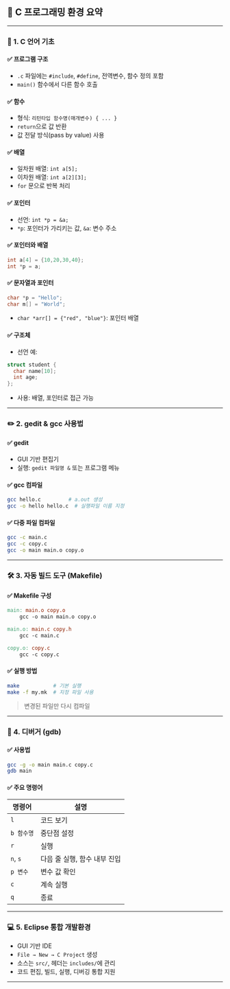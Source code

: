## 📘 C 프로그래밍 환경 요약

---

### 🔹 1. C 언어 기초

#### ✅ 프로그램 구조
- `.c` 파일에는 `#include`, `#define`, 전역변수, 함수 정의 포함
- `main()` 함수에서 다른 함수 호출

#### ✅ 함수
- 형식: `리턴타입 함수명(매개변수) { ... }`
- `return`으로 값 반환
- 값 전달 방식(pass by value) 사용

#### ✅ 배열
- 일차원 배열: `int a[5];`
- 이차원 배열: `int a[2][3];`
- `for` 문으로 반복 처리

#### ✅ 포인터
- 선언: `int *p = &a;`
- `*p`: 포인터가 가리키는 값, `&a`: 변수 주소

#### ✅ 포인터와 배열
```c
int a[4] = {10,20,30,40};
int *p = a;
```

#### ✅ 문자열과 포인터
```c
char *p = "Hello";
char m[] = "World";
```
- `char *arr[] = {"red", "blue"}`: 포인터 배열

#### ✅ 구조체
- 선언 예:
```c
struct student {
  char name[10];
  int age;
};
```
- 사용: 배열, 포인터로 접근 가능

---

### ✏️ 2. gedit & gcc 사용법

#### ✅ gedit
- GUI 기반 편집기
- 실행: `gedit 파일명 &` 또는 프로그램 메뉴

#### ✅ gcc 컴파일
```bash
gcc hello.c         # a.out 생성
gcc -o hello hello.c  # 실행파일 이름 지정
```

#### ✅ 다중 파일 컴파일
```bash
gcc -c main.c
gcc -c copy.c
gcc -o main main.o copy.o
```

---

### 🛠 3. 자동 빌드 도구 (Makefile)

#### ✅ Makefile 구성
```makefile
main: main.o copy.o
	gcc -o main main.o copy.o

main.o: main.c copy.h
	gcc -c main.c

copy.o: copy.c
	gcc -c copy.c
```

#### ✅ 실행 방법
```bash
make           # 기본 실행
make -f my.mk  # 지정 파일 사용
```

> 변경된 파일만 다시 컴파일

---

### 🐞 4. 디버거 (gdb)

#### ✅ 사용법
```bash
gcc -g -o main main.c copy.c
gdb main
```

#### ✅ 주요 명령어

| 명령어 | 설명 |
|--------|------|
| `l` | 코드 보기 |
| `b 함수명` | 중단점 설정 |
| `r` | 실행 |
| `n`, `s` | 다음 줄 실행, 함수 내부 진입 |
| `p 변수` | 변수 값 확인 |
| `c` | 계속 실행 |
| `q` | 종료 |

---

### 💻 5. Eclipse 통합 개발환경

- GUI 기반 IDE
- `File → New → C Project` 생성
- 소스는 `src/`, 헤더는 `includes/`에 관리
- 코드 편집, 빌드, 실행, 디버깅 통합 지원

---
